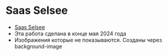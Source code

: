 # Saas Selsee
- [Saas Selsee](https://iwadi.github.io/SaasSelsee/)
- Эта работа сделана в конце мая 2024 года
- Изображения которые не показываются. Созданы через background-image
  
